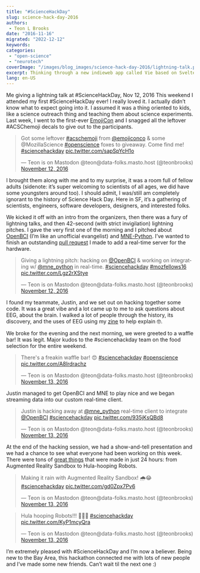 ```yaml
---
title: "#ScienceHackDay"
slug: science-hack-day-2016
authors:
 - Teon L Brooks
date: "2016-11-16"
migrated: "2022-12-12"
keywords: 
categories:
 - "open-science"
 - "neurotech"
coverImage: "/images/blog_images/science-hack-day-2016/lightning-talk.png"
excerpt: Thinking through a new indieweb app called Vie based on Svelte.
lang: en-US
---
```



Me giving a lightning talk at #ScienceHackDay, Nov 12, 2016
This weekend I attended my first #ScienceHackDay ever! I really loved it. I actually didn’t know what to expect going into it. I assumed it was a thing oriented to kids, like a science outreach thing and teaching them about science experiments. Last week, I went to the first-ever [EmojiCon](http://2016.emojicon.co/) and I snagged all the leftover #ACSChemoji decals to give out to the participants.

<blockquote class="twitter-tweet"><p lang="en" dir="ltr">Got some leftover <a href="https://twitter.com/hashtag/acschemoji?src=hash&amp;ref_src=twsrc%5Etfw">#acschemoji</a> from <a href="https://twitter.com/emojiconco?ref_src=twsrc%5Etfw">@emojiconco</a> &amp; some @MozillaScience <a href="https://twitter.com/hashtag/openscience?src=hash&amp;ref_src=twsrc%5Etfw">#openscience</a> foxes to giveaway. Come find me! <a href="https://twitter.com/hashtag/sciencehackday?src=hash&amp;ref_src=twsrc%5Etfw">#sciencehackday</a> <a href="https://t.co/sapSpYcH1o">pic.twitter.com/sapSpYcH1o</a></p>&mdash; Teon is on Mastodon @teon@data-folks.masto.host (@teonbrooks) <a href="https://twitter.com/teonbrooks/status/797530259537018880?ref_src=twsrc%5Etfw">November 12, 2016</a></blockquote>

I brought them along with me and to my surprise, it was a room full of fellow adults (sidenote: it’s super welcoming to scientists of all ages, we did have some youngsters around too). I should admit, I was/still am completely ignorant to the history of Science Hack Day. Here in SF, it’s a gathering of scientists, engineers, software developers, designers, and interested folks.

We kicked it off with an intro from the organizers, then there was a fury of lightning talks, and then 42-second (with strict invigilation) lightning pitches. I gave the very first one of the morning and I pitched about [OpenBCI](http://openbci.com/) (I’m like an unofficial evangelist) and [MNE-Python](https://mne.tools/). I’ve wanted to finish an outstanding [pull request](https://github.com/mne-tools/mne-python/pull/2671/) I made to add a real-time server for the hardware.

<blockquote class="twitter-tweet"><p lang="en" dir="ltr">Giving a lightning pitch: hacking on <a href="https://twitter.com/OpenBCI?ref_src=twsrc%5Etfw">@OpenBCI</a> &amp; working on integrating w/ <a href="https://twitter.com/mne_python?ref_src=twsrc%5Etfw">@mne_python</a> in real-time. <a href="https://twitter.com/hashtag/sciencehackday?src=hash&amp;ref_src=twsrc%5Etfw">#sciencehackday</a> <a href="https://twitter.com/hashtag/mozfellows16?src=hash&amp;ref_src=twsrc%5Etfw">#mozfellows16</a> <a href="https://t.co/Lgz2rXStye">pic.twitter.com/Lgz2rXStye</a></p>&mdash; Teon is on Mastodon @teon@data-folks.masto.host (@teonbrooks) <a href="https://twitter.com/teonbrooks/status/797528624555429888?ref_src=twsrc%5Etfw">November 12, 2016</a></blockquote>

I found my teammate, Justin, and we set out on hacking together some code. It was a great vibe and a lot came up to me to ask questions about EEG, about the brain. I walked a lot of people through the history, its discovery, and the uses of EEG using my [zine](https://github.com/teonbrooks/fellows-class-2016/blob/master/teon/zine/teon_zine.pdf) to help explain 🤓.

We broke for the evening and the next morning, we were greeted to a waffle bar! It was legit. Major kudos to the #sciencehackday team on the food selection for the entire weekend.

<blockquote class="twitter-tweet"><p lang="en" dir="ltr">There&#39;s a freakin waffle bar! 😍 <a href="https://twitter.com/hashtag/sciencehackday?src=hash&amp;ref_src=twsrc%5Etfw">#sciencehackday</a> <a href="https://twitter.com/hashtag/openscience?src=hash&amp;ref_src=twsrc%5Etfw">#openscience</a> <a href="https://t.co/A8Irdrachz">pic.twitter.com/A8Irdrachz</a></p>&mdash; Teon is on Mastodon @teon@data-folks.masto.host (@teonbrooks) <a href="https://twitter.com/teonbrooks/status/797893253232107520?ref_src=twsrc%5Etfw">November 13, 2016</a></blockquote>

Justin managed to get OpenBCI and MNE to play nice and we began streaming data into our custom real-time client.

<blockquote class="twitter-tweet"><p lang="en" dir="ltr">Justin is hacking away at <a href="https://twitter.com/mne_python?ref_src=twsrc%5Etfw">@mne_python</a> real-time client to integrate <a href="https://twitter.com/OpenBCI?ref_src=twsrc%5Etfw">@OpenBCI</a> <a href="https://twitter.com/hashtag/sciencehackday?src=hash&amp;ref_src=twsrc%5Etfw">#sciencehackday</a> <a href="https://t.co/935jKsQBd8">pic.twitter.com/935jKsQBd8</a></p>&mdash; Teon is on Mastodon @teon@data-folks.masto.host (@teonbrooks) <a href="https://twitter.com/teonbrooks/status/797906665529950208?ref_src=twsrc%5Etfw">November 13, 2016</a></blockquote>

At the end of the hacking session, we had a show-and-tell presentation and we had a chance to see what everyone had been working on this week. There were tons of [great things](http://sf.sciencehackday.org/hacks-2016/) that were made in just 24 hours: from Augmented Reality Sandbox to Hula-hooping Robots.

<blockquote class="twitter-tweet"><p lang="en" dir="ltr">Making it rain with Augmented Reality Sandbox! 🌧😂 <a href="https://twitter.com/hashtag/sciencehackday?src=hash&amp;ref_src=twsrc%5Etfw">#sciencehackday</a> <a href="https://t.co/gd0Zpx7Pv6">pic.twitter.com/gd0Zpx7Pv6</a></p>&mdash; Teon is on Mastodon @teon@data-folks.masto.host (@teonbrooks) <a href="https://twitter.com/teonbrooks/status/797941296694325248?ref_src=twsrc%5Etfw">November 13, 2016</a></blockquote> <script async src="https://platform.twitter.com/widgets.js" charset="utf-8"></script>

<blockquote class="twitter-tweet"><p lang="et" dir="ltr">Hula hooping Robots!!! 🤖🤖🤖 <a href="https://twitter.com/hashtag/sciencehackday?src=hash&amp;ref_src=twsrc%5Etfw">#sciencehackday</a> <a href="https://t.co/KyP1mcyQra">pic.twitter.com/KyP1mcyQra</a></p>&mdash; Teon is on Mastodon @teon@data-folks.masto.host (@teonbrooks) <a href="https://twitter.com/teonbrooks/status/797903230780870656?ref_src=twsrc%5Etfw">November 13, 2016</a></blockquote>

I’m extremely pleased with #ScienceHackDay and I’m now a believer. Being new to the Bay Area, this hackathon connected me with lots of new people and I’ve made some new friends. Can’t wait til the next one :)
